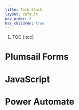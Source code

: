 ```yaml
---
title: Tech Stack
layout: default
nav_order: 2
has_children: true
---
```


1. TOC
{:toc}

# Plumsail Forms

# JavaScript

# Power Automate